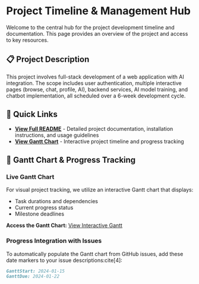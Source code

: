 # Project Timeline & Management Hub

Welcome to the central hub for the project development timeline and documentation. This page provides an overview of the project and access to key resources.

## 📋 Project Description

This project involves full-stack development of a web application with AI integration. The scope includes user authentication, multiple interactive pages (browse, chat, profile, AI), backend services, AI model training, and chatbot implementation, all scheduled over a 6-week development cycle.

## 🔗 Quick Links

- **[View Full README](README.md)** - Detailed project documentation, installation instructions, and usage guidelines
- **[View Gantt Chart](gantt_chart.html)** - Interactive project timeline and progress tracking

## 📅 Gantt Chart & Progress Tracking

### Live Gantt Chart
For visual project tracking, we utilize an interactive Gantt chart that displays:
- Task durations and dependencies
- Current progress status
- Milestone deadlines

**Access the Gantt Chart:** [View Interactive Gantt](gantt_chart.html)

### Progress Integration with Issues
To automatically populate the Gantt chart from GitHub issues, add these date markers to your issue descriptions:cite[4]:

```markdown
GanttStart: 2024-01-15
GanttDue: 2024-01-22
